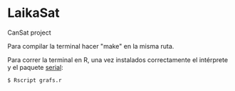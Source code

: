 # LaikaSat
CanSat project

Para compilar la terminal hacer "make" en la misma ruta.

Para correr la terminal en R, una vez instalados correctamente el intérprete y el paquete [serial](https://www.rdocumentation.org/packages/serial/):
```
$ Rscript grafs.r
```
